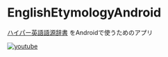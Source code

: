 # EnglishEtymologyAndroid

[ハイパー英語語源辞書](http://hidic.u-aizu.ac.jp/) をAndroidで使うためのアプリ

[![youtube](https://img.youtube.com/vi/XiyY7-OzJ8s/0.jpg)](https://www.youtube.com/watch?v=XiyY7-OzJ8s)
